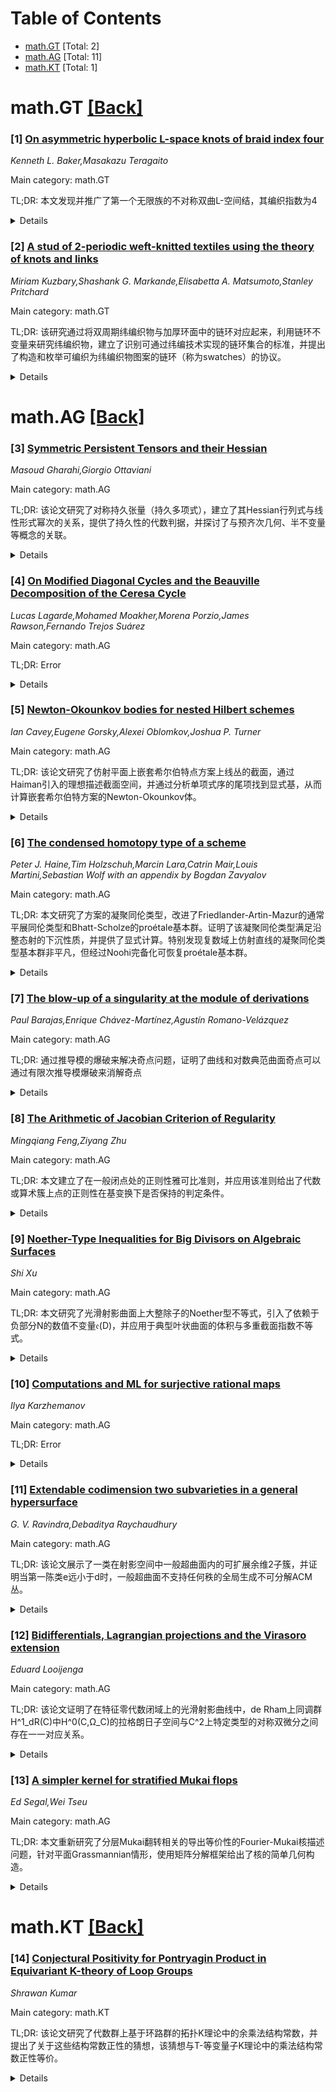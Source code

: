 <div id=toc></div>

# Table of Contents

- [math.GT](#math.GT) [Total: 2]
- [math.AG](#math.AG) [Total: 11]
- [math.KT](#math.KT) [Total: 1]


<div id='math.GT'></div>

# math.GT [[Back]](#toc)

### [1] [On asymmetric hyperbolic L-space knots of braid index four](https://arxiv.org/abs/2510.07618)
*Kenneth L. Baker,Masakazu Teragaito*

Main category: math.GT

TL;DR: 本文发现并推广了第一个无限族的不对称双曲L-空间结，其编织指数为4


<details>
  <summary>Details</summary>
Motivation: 在SnapPy普查中，t12533结是已知唯一一个编织指数为4的不对称L-空间结，作者希望找到更多此类结并建立无限族

Method: 通过推广已知的t12533结，构造了一个无限族的不对称双曲L-空间结

Result: 成功构造了第一个无限族的不对称双曲L-空间结，这些结的编织指数均为4

Conclusion: 这项工作填补了编织指数为4的不对称L-空间结研究的空白，提供了首个无限族例子

Abstract: A knot is called an L-space knot if it admits a positive Dehn surgery
yielding an L-space. In the SnapPy census, there are exactly 9 asymmetric
L-space knots. Among them, the knot t12533 is the only known example of braid
index 4. We generalize this knot, and give the first infinite family of
asymmetric hyperbolic L-space knots of braid index 4.

</details>


### [2] [A stud of 2-periodic weft-knitted textiles using the theory of knots and links](https://arxiv.org/abs/2510.08384)
*Miriam Kuzbary,Shashank G. Markande,Elisabetta A. Matsumoto,Stanley Pritchard*

Main category: math.GT

TL;DR: 该研究通过将双周期纬编织物与加厚环面中的链环对应起来，利用链环不变量来研究纬编织物，建立了识别可通过纬编技术实现的链环集合的标准，并提出了构造和枚举可编织为纬编织物图案的链环（称为swatches）的协议。


<details>
  <summary>Details</summary>
Motivation: 研究动机是利用拓扑学中的链环理论来研究纬编织物，通过建立纬编织物与加厚环面中链环的对应关系，探索新的、非传统的纬编针法模式。

Method: 方法包括建立纬编织物与加厚环面中链环的对应关系，识别可通过纬编技术实现的链环集合，利用纬编力学提出构造和枚举可编织链环（swatches）的协议，并分析链环不变量。

Result: 研究结果表明这些链环与欧几里得三维空间和三球面中的带状结和链环存在对应关系，提出了关于swatches链环补集的双曲结构和多变量亚历山大多项式的猜想。

Conclusion: 结论是通过拓扑学方法研究纬编织物可以产生新的针法模式，建立了纬编织物与链环理论的联系，为纺织品设计提供了新的数学框架。

Abstract: In this study, we use a correspondence between two-periodic weft-knitted
textiles and links in the thickened torus to study the former using link
invariants. We establish a criterion to identify the set of links whose
elements are realized through techniques of weft-knitting leading to new,
unconventional types of weft-knitting stitch patterns. A crucial topological
underpinning of these links is shown to be their correspondence with ribbon
knots and links in Euclidean three-space and equivalently in the three-sphere.
Using the mechanics of weft-knitting, we propose a protocol for constructing
and enumerating links in the thickened torus that can be knitted as a motif of
a weft-knitted textile, and we call such links \emph{swatches}. Based on our
analysis of link invariants of swatches, we propose conjectures on hyperbolic
structure of the link complements of swatches and their multivariable Alexander
polynomials.

</details>


<div id='math.AG'></div>

# math.AG [[Back]](#toc)

### [3] [Symmetric Persistent Tensors and their Hessian](https://arxiv.org/abs/2510.07404)
*Masoud Gharahi,Giorgio Ottaviani*

Main category: math.AG

TL;DR: 该论文研究了对称持久张量（持久多项式），建立了其Hessian行列式与线性形式幂次的关系，提供了持久性的代数判据，并探讨了与预齐次几何、半不变量等概念的关联。


<details>
  <summary>Details</summary>
Motivation: 研究对称持久张量的代数特征，建立有效的判别标准，并将其置于更广泛的数学框架中理解。

Method: 利用Hessian矩阵的行列式性质，结合B. Segre的经典结果，通过代数几何方法分析对称持久张量的结构特征。

Result: 证明了对称持久张量的Hessian行列式等于非零线性形式的d(n-2)次幂，反之在n=3或d≤3时也成立，并建立了Hessian分解为(n-2)次形式d次幂的结构。

Conclusion: 提供了对称持久张量的显式代数判据，揭示了其与预齐次几何、半不变量等数学概念的深刻联系，所有持久三次型都是同态的。

Abstract: Persistent tensors, introduced in [Quantum 8 (2024), 1238], and inspired by
quantum information theory, form a recursively defined class of tensors that
remain stable under the substitution method and thereby yield nontrivial lower
bounds on tensor rank. In this work, we investigate the symmetric case-namely,
symmetric persistent tensors, or equivalently, persistent polynomials. We
establish that a symmetric tensor in $\mathrm{Sym}^n \mathbb{C}^d$ is
persistent if the determinant of its Hessian equals the $d(n-2)$-th power of a
nonzero linear form. The converse is verified for cubic tensors ($n=3$) or for
$d \leq 3$, by leveraging classical results of B. Segre. Moreover, we
demonstrate that the Hessian of a symmetric persistent tensor factors as the
$d$-th power of a form of degree $(n-2)$. Our main results provide an explicit
necessary and sufficient criterion for persistence, thereby offering an
effective algebraic characterization of this class of tensors. Beyond
characterization, we present normal forms in small dimensions, place persistent
polynomials within prehomogeneous geometry, and connect them with
semi-invariants, homaloidal polynomials, and Legendre transforms. Particularly,
we prove that all persistent cubics are homaloidal.

</details>


### [4] [On Modified Diagonal Cycles and the Beauville Decomposition of the Ceresa Cycle](https://arxiv.org/abs/2510.07416)
*Lucas Lagarde,Mohamed Moakher,Morena Porzio,James Rawson,Fernando Trejos Suárez*

Main category: math.AG

TL;DR: Error


<details>
  <summary>Details</summary>
Motivation: Error

Method: Error

Result: Error

Conclusion: Error

Abstract: Let $C$ be a curve of genus $g \geq 2$, and let $J$ be its Jacobian. The
choice of a degree 1 divisor $e$ on $C$ gives an embedding of $C$ into $J$; we
denote by $[C]_{}^{e}\in \mathrm{CH}\left( J;\mathbb{Q} \right) $ the class in
the Chow group of $J$ defined by the image of this embedding. It is known from
the work of S.-W. Zhang that the vanishing of the Ceresa cycle
$\mathrm{Cer}(C,e):=[C]^{e} - [-1]_* [C]^e$ is equivalent to both the vanishing
of the 1st Beauville component $[C]_{(1)}^e$ and the vanishing of the 3rd
Gross--Kudla--Schoen modified diagonal cycle $\Gamma^3(C,e) \in
\mathrm{CH}(C^3;\mathbb{Q})$. In this paper, we extend this result to show that
the vanishing of the $s$-th Beauville component $[C]^e_{(s)}$ for $s \geq 1$ is
equivalent to the vanishing of the $(s+2)$-nd modified diagonal cycle
$\Gamma^{s + 2}(C, e) \in \mathrm{CH}(C^{s+2};\mathbb{Q})$. We also establish
"successive vanishing" results for these cycles: for instance, if $\Gamma^n(C,
e) = \Gamma^{n + 1}(C, e)=0$, then $\Gamma^{k}(C, e) = 0$ for all $k \geq n$.
In the $s=1$ case, we show an integral refinement to the original statement,
relating the order of torsion of $\mathrm{Cer}(C,e) \in
\mathrm{CH}(J;\mathbb{Z})$ to that of $\Gamma^3(C,e) \in
\mathrm{CH}(C^3;\mathbb{Z})$.

</details>


### [5] [Newton-Okounkov bodies for nested Hilbert schemes](https://arxiv.org/abs/2510.07420)
*Ian Cavey,Eugene Gorsky,Alexei Oblomkov,Joshua P. Turner*

Main category: math.AG

TL;DR: 该论文研究了仿射平面上嵌套希尔伯特点方案上线丛的截面，通过Haiman引入的理想描述截面空间，并通过分析单项式序的尾项找到显式基，从而计算嵌套希尔伯特方案的Newton-Okounkov体。


<details>
  <summary>Details</summary>
Motivation: 研究嵌套希尔伯特方案上线丛的截面空间结构，为计算这些几何对象的Newton-Okounkov体提供理论基础。

Method: 使用Haiman引入的理想来描述截面空间，通过分析单项式序中的尾项来构造显式基。

Result: 成功描述了嵌套希尔伯特方案上线丛的截面空间结构，并找到了显式基，从而能够计算相应的Newton-Okounkov体。

Conclusion: 该方法为嵌套希尔伯特方案的几何研究提供了有效的工具，特别是在计算Newton-Okounkov体方面取得了进展。

Abstract: We study sections of line bundles on the nested Hilbert scheme of points on
the affine plane. We describe the spaces of sections in terms of certain ideals
introduced by Haiman, and find explicit bases for them by analyzing the
trailing terms in some monomial order. As a consequence, we compute the
Newton-Okounkov bodies for nested Hilbert schemes.

</details>


### [6] [The condensed homotopy type of a scheme](https://arxiv.org/abs/2510.07443)
*Peter J. Haine,Tim Holzschuh,Marcin Lara,Catrin Mair,Louis Martini,Sebastian Wolf with an appendix by Bogdan Zavyalov*

Main category: math.AG

TL;DR: 本文研究了方案的凝聚同伦类型，改进了Friedlander-Artin-Mazur的通常平展同伦类型和Bhatt-Scholze的proétale基本群。证明了该凝聚同伦类型满足沿整态射的下沉性质，并提供了显式计算。特别发现复数域上仿射直线的凝聚同伦类型基本群非平凡，但经过Noohi完备化可恢复proétale基本群。


<details>
  <summary>Details</summary>
Motivation: 旨在构建一个既精炼传统平展同伦类型又包含proétale基本群信息的凝聚版本同伦理论，以更好地理解代数几何对象的拓扑性质。

Method: 使用Barwick-Glasman-Haine引入的方案的Galois范畴来描述凝聚同伦类型，证明其沿整态射的下沉性质和纤维序列，并通过显式计算验证理论。

Result: 证明了凝聚同伦类型满足下沉性质，发现复数域上仿射直线的凝聚基本群非平凡，但经过Noohi完备化可恢复proétale基本群，且通过拟分离商可修正其异常性质。

Conclusion: 凝聚同伦类型为研究方案的拓扑性质提供了有力工具，虽然存在一些异常现象，但可通过适当的修正（如拟分离商）得到更规整的结构，且往往形成拓扑群。

Abstract: We study a condensed version of the \'etale homotopy type of a scheme, which
refines both the usual \'etale homotopy type of Friedlander-Artin-Mazur and the
pro\'etale fundamental group of Bhatt-Scholze. In the first part of this paper,
we prove that this condensed homotopy type satisfies descent along integral
morphisms and that the expected fiber sequences hold. We also provide explicit
computations, for example, for rings of continuous functions. A key ingredient
in many of our arguments is a description of the condensed homotopy type using
the Galois category of a scheme introduced by Barwick-Glasman-Haine.
  In the second part, we focus on the fundamental group of the condensed
homotopy type in more detail. We show that, unexpectedly, the fundamental group
of the condensed homotopy type of the affine line $\mathbf{A}^1_{\mathbf{C}}$
over the complex numbers is nontrivial. Nonetheless, its Noohi completion
recovers the pro\'etale fundamental group of Bhatt-Scholze. Moreover, we show
that a mild correction, passing to the quasiseparated quotient, fixes most of
this group's quirks. Surprisingly, this quotient is often a topological group.

</details>


### [7] [The blow-up of a singularity at the module of derivations](https://arxiv.org/abs/2510.07607)
*Paul Barajas,Enrique Chávez-Martínez,Agustín Romano-Velázquez*

Main category: math.AG

TL;DR: 通过推导模的爆破来解决奇点问题，证明了曲线和对数典范曲面奇点可以通过有限次推导模爆破来消解奇点


<details>
  <summary>Details</summary>
Motivation: 研究通过推导模的爆破来消解奇点的方法，探索这种新方法在代数几何奇点消解中的应用

Method: 使用推导模的爆破方法，通过有限序列的推导模爆破操作

Result: 对于曲线和对数典范曲面奇点，推导模的爆破方法能够成功消解奇点

Conclusion: 推导模的爆破方法为曲线和对数典范曲面奇点的消解提供了有效途径

Abstract: We study the problem of resolving singularities via the blow-up of the module
of derivations. Our main results are a positive answer for the case of curves
and log-canonical surface singularities, i.e., a finite sequence of blow-ups
along the module of derivations resolves the singularities of such varieties.

</details>


### [8] [The Arithmetic of Jacobian Criterion of Regularity](https://arxiv.org/abs/2510.08033)
*Mingqiang Feng,Ziyang Zhu*

Main category: math.AG

TL;DR: 本文建立了在一般闭点处的正则性雅可比准则，并应用该准则给出了代数或算术簇上点的正则性在基变换下是否保持的判定条件。


<details>
  <summary>Details</summary>
Motivation: 研究代数或算术簇上点的正则性在基变换下的保持问题，需要建立有效的判定准则。

Method: 建立了一个在一般闭点处的正则性雅可比准则，并将其应用于基变换情形。

Result: 得到了一个判定代数或算术簇上点的正则性在基变换下是否保持的准则。

Conclusion: 所建立的雅可比准则为研究正则性在基变换下的行为提供了有效的工具。

Abstract: We establish a Jacobian criterion for regularity at a general closed point
and apply it to give a criterion for whether regularity of a point on an
algebraic or arithmetic variety is preserved under base-change.

</details>


### [9] [Noether-Type Inequalities for Big Divisors on Algebraic Surfaces](https://arxiv.org/abs/2510.08089)
*Shi Xu*

Main category: math.AG

TL;DR: 本文研究了光滑射影曲面上大整除子的Noether型不等式，引入了依赖于负部分N的数值不变量𝔢(D)，并应用于典型叶状曲面的体积与多重截面指数不等式。


<details>
  <summary>Details</summary>
Motivation: 研究光滑射影曲面上大整除子的Noether型不等式，旨在建立更精确的数值关系，特别是针对典型叶状曲面的分类问题。

Method: 引入数值不变量𝔢(D)，该不变量仅依赖于除子D的负部分N，当D为nef时𝔢(D)=0，并利用此不变量建立Noether型不等式。

Result: 建立了大整除子的Noether型不等式，并应用于典型叶状曲面，得到了体积与多重截面指数之间的不等式关系。

Conclusion: 通过引入数值不变量𝔢(D)，成功建立了光滑射影曲面上大整除子的Noether型不等式，为典型叶状曲面的分类提供了新的数值工具。

Abstract: Let $D$ be a big integral divisor on a smooth projective surface $X$. In this
paper, we study Noether-type inequalities for $D$. The key ingredient is the
introduction of a numerical invariant $\mathfrak{e}(D)$, which depends only on
the negative part $N$ of $D$. In particular, $\mathfrak{e}(D)=0$ if $D$ is nef.
As an application, we establish an inequality between the volume and the
pluri-sectional index of a canonical foliated surface of general type.

</details>


### [10] [Computations and ML for surjective rational maps](https://arxiv.org/abs/2510.08093)
*Ilya Karzhemanov*

Main category: math.AG

TL;DR: Error


<details>
  <summary>Details</summary>
Motivation: Error

Method: Error

Result: Error

Conclusion: Error

Abstract: The present note studies \emph{surjective rational endomorphisms} $f:
\mathbb{P}^2 \dashrightarrow \mathbb{P}^2$ with \emph{cubic} terms and the
indeterminacy locus $I_f \ne \emptyset$. We develop an experimental approach,
based on some Python programming and Machine Learning, towards the
classification of such maps; a couple of new explicit $f$ is constructed in
this way. We also prove (via pure projective geometry) that a general
non-regular cubic endomorphism $f$ of $\mathbb{P}^2$ is surjective if and only
if the set $I_f$ has cardinality at least $3$.

</details>


### [11] [Extendable codimension two subvarieties in a general hypersurface](https://arxiv.org/abs/2510.08108)
*G. V. Ravindra,Debaditya Raychaudhury*

Main category: math.AG

TL;DR: 该论文展示了一类在射影空间中一般超曲面内的可扩展余维2子簇，并证明当第一陈类e远小于d时，一般超曲面不支持任何秩的全局生成不可分解ACM丛。


<details>
  <summary>Details</summary>
Motivation: 研究高维射影空间中一般超曲面的代数向量丛结构，特别是ACM（算术Cohen-Macaulay）丛的存在性问题。

Method: 通过构造一类可扩展的余维2子簇，并分析其在一般超曲面中的性质，来研究ACM丛的存在条件。

Result: 证明了当第一陈类e远小于度d时，一般超曲面不支持任何秩的全局生成不可分解ACM丛。

Conclusion: 该结果为高维射影空间中一般超曲面的向量丛结构提供了重要的限制条件，深化了对ACM丛存在性的理解。

Abstract: We exhibit a class of extendable codimension $2$ subvarieties in a general
hypersurface of dimension at least $4$ in projective space. As a consequence,
we prove that a general hypersurface of degree $d$ and dimension at least $4$
does not support globally generated indecomposable ACM bundles of any rank if
their first Chern class $e \ll d$.

</details>


### [12] [Bidifferentials, Lagrangian projections and the Virasoro extension](https://arxiv.org/abs/2510.08208)
*Eduard Looijenga*

Main category: math.AG

TL;DR: 该论文证明了在特征零代数闭域上的光滑射影曲线中，de Rham上同调群H^1_dR(C)中H^0(C,Ω_C)的拉格朗日子空间与C^2上特定类型的对称双微分之间存在一一对应关系。


<details>
  <summary>Details</summary>
Motivation: 研究de Rham上同调中拉格朗日子空间与双微分之间的对应关系，特别是在复域情形下与Biswas-Colombo-Frediani-Pirola发现的2-形式建立联系。

Method: 通过局部版本的对应关系，利用完全离散赋值环进行证明，并构造局部场导数李代数的Virasoro扩张。

Result: 建立了拉格朗日子空间与特定双微分之间的双向对应，确定了复域情形下对应2-形式的上同调类，并定义了C^n上的n-形式类似物。

Conclusion: 证明了de Rham上同调中拉格朗日子空间与具有特定极点和双留数的对称双微分之间的等价关系，并给出了具体的构造方法。

Abstract: Let $C$ be a smooth projective curve over an algebraically closed field $k$
of characteristic zero. We prove that a Lagrangian supplement of $H^0(C,
\Omega_C)$ in the de Rham cohomology group $H^1_{dR}(C)$ determines and is
determined by a particular type of symmetric bidifferential on $C^2$ (its polar
divisor must be twice the diagonal and have biresidue one along it). When $k$
is the complex field, a natural choice of such supplement is $H^{0,1}(C)$ and
we show that this corresponds with the bidifferential that after a twist is the
rational $2$-form on $C^2$ found by Biswas-Colombo-Frediani-Pirola. We
determine the cohomology class carried by that $2$-form and define an analogue
of this form as rational $n$-form on $C^n$ that is regular on the $n$-point
configuration space of $C$.
  The proof relies on a local version of the above correspondence, which can be
stated in terms of a complete discrete valuation ring. We use this local
version also to construct in a natural manner the Virasoro extension of the Lie
algebra of derivations of a local field.

</details>


### [13] [A simpler kernel for stratified Mukai flops](https://arxiv.org/abs/2510.08250)
*Ed Segal,Wei Tseu*

Main category: math.AG

TL;DR: 本文重新研究了分层Mukai翻转相关的导出等价性的Fourier-Mukai核描述问题，针对平面Grassmannian情形，使用矩阵分解框架给出了核的简单几何构造。


<details>
  <summary>Details</summary>
Motivation: 重新研究分层Mukai翻转相关的导出等价性的Fourier-Mukai核描述问题，旨在提供更简单清晰的几何构造方法。

Method: 使用矩阵分解框架，针对平面Grassmannian情形，给出Fourier-Mukai核的简单几何构造。

Result: 成功构造了分层Mukai翻转导出等价性的Fourier-Mukai核，为平面Grassmannian情形提供了简洁的几何描述。

Conclusion: 通过矩阵分解框架，为分层Mukai翻转的导出等价性提供了简单几何构造的Fourier-Mukai核，改进了该问题的描述方法。

Abstract: We reinvestigate the problem of describing the Fourier-Mukai kernel for the
derived equivalence associated to a stratified Mukai flop. For the case of
Grassmannians of planes we give a very simple geometric construction of the
kernel, using the framework of matrix factorizations.

</details>


<div id='math.KT'></div>

# math.KT [[Back]](#toc)

### [14] [Conjectural Positivity for Pontryagin Product in Equivariant K-theory of Loop Groups](https://arxiv.org/abs/2510.07689)
*Shrawan Kumar*

Main category: math.KT

TL;DR: 该论文研究了代数群上基于环路群的拓扑K理论中的余乘法结构常数，并提出了关于这些结构常数正性的猜想，该猜想与T-等变量子K理论中的乘法结构常数正性等价。


<details>
  <summary>Details</summary>
Motivation: 研究连通单连通简单代数群的基于环路群在拓扑T-等变K环中的余乘法结构，旨在理解这些结构常数的正性性质，并将其与量子K理论中的结构联系起来。

Method: 通过将基于环路群与仿射格拉斯曼流形等同，利用理想层对应的有限余维Schubert簇构造基，分析余乘法结构常数，并借助Kato的结果建立与量子K理论的等价关系。

Result: 提出了关于余乘法结构常数正性的猜想，并证明了该猜想等价于T-等变量子K理论中Schubert基乘法结构常数的正性。

Conclusion: 建立了基于环路群拓扑K理论与量子K理论之间的深刻联系，为正性猜想提供了新的视角和等价表述。

Abstract: Let $G$ be a connected simply-connected simple algebraic group over
$\mathbb{C}$ and let $T$ be a maximal torus, $B\supset T$ a Borel subgroup and
$K$ a maximal compact subgroup. Then, the product in the (algebraic) based loop
group $\Omega(K)$ gives rise to a comultiplication in the topological
$T$-equivariant $K$-ring $K_T^{top}(\Omega(K))$. Recall that $\Omega(K)$ is
identified with the affine Grassmannian $\mathcal{X}$ (of $G$) and hence we get
a comultiplication in $ K_T^{top}(\mathcal{X})$. Dualizing, one gets the
Pontryagin product in the $T$-equivariant $K$-homology $K^T_0(\mathcal{X})$,
which in-turn gets identified with the convolution product (due to S. Kato).
Now, $ K_T^{top}(\mathcal{X})$ has a basis $\{\xi^w\}$ over the representation
ring $R(T)$ given by the ideal sheaves corresponding to the finite codimension
Schubert varieties $X^w$ in $\mathcal{X}$. We make a positivity conjecture on
the comultiplication structure constants in the above basis. Using some results
of Kato, this conjecture gives rise to an equivalent conjecture on the
positivity of the multiplicative structure constants in $T$-equivariant quantum
$K$-theory $QK_T(G/B)$ in the Schubert basis.

</details>
